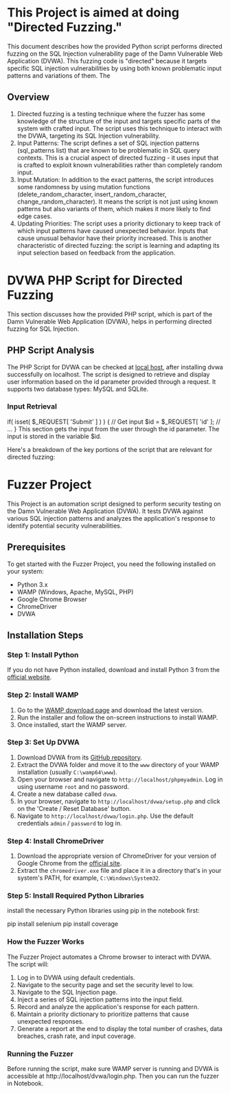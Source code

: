 # This Project is aimed at doing "Directed Fuzzing."
This document describes how the provided Python script performs directed fuzzing on the SQL Injection vulnerability page of the Damn Vulnerable Web Application (DVWA).
This fuzzing code is "directed" because it targets specific SQL injection vulnerabilities by using both known problematic input patterns and variations of them. 
The 

## Overview
1. Directed fuzzing is a testing technique where the fuzzer has some knowledge of the structure of the input and targets specific parts of the system with crafted input. The script uses this technique to interact with the DVWA, targeting its SQL Injection vulnerability.
2. Input Patterns: The script defines a set of SQL injection patterns (sql_patterns list) that are known to be problematic in SQL query contexts. This is a crucial aspect of directed fuzzing - it uses input that is crafted to exploit known vulnerabilities rather than completely random input.
3. Input Mutation: In addition to the exact patterns, the script introduces some randomness by using mutation functions (delete_random_character, insert_random_character, change_random_character). It means the script is not just using known patterns but also variants of them, which makes it more likely to find edge cases.
4. Updating Priorities: The script uses a priority dictionary to keep track of which input patterns have caused unexpected behavior. Inputs that cause unusual behavior have their priority increased. This is another characteristic of directed fuzzing: the script is learning and adapting its input selection based on feedback from the application.

# DVWA PHP Script for Directed Fuzzing
This section discusses how the provided PHP script, which is part of the Damn Vulnerable Web Application (DVWA), helps in performing directed fuzzing for SQL Injection.

## PHP Script Analysis
The PHP Script for DVWA can be checked at [local host](http://localhost/Dvwa/vulnerabilities/view_source.php?id=sqli&security=low), after installing dvwa successfully on localhost.
The script is designed to retrieve and display user information based on the id parameter provided through a request. It supports two database types: MySQL and SQLite.

### Input Retrieval
if( isset( $_REQUEST[ 'Submit' ] ) ) {
    // Get input
    $id = $_REQUEST[ 'id' ];
    // ...
}
This section gets the input from the user through the id parameter. The input is stored in the variable $id.

Here's a breakdown of the key portions of the script that are relevant for directed fuzzing:


# Fuzzer Project

This Project is an automation script designed to perform security testing on the Damn Vulnerable Web Application (DVWA). 
It tests DVWA against various SQL injection patterns and analyzes the application's response to identify potential security vulnerabilities.

## Prerequisites

To get started with the Fuzzer Project, you need the following installed on your system:

- Python 3.x
- WAMP (Windows, Apache, MySQL, PHP)
- Google Chrome Browser
- ChromeDriver
- DVWA

## Installation Steps

### Step 1: Install Python

If you do not have Python installed, download and install Python 3 from the [official website](https://www.python.org/downloads/).

### Step 2: Install WAMP

1. Go to the [WAMP download page](https://www.wampserver.com/en/) and download the latest version.
2. Run the installer and follow the on-screen instructions to install WAMP.
3. Once installed, start the WAMP server.

### Step 3: Set Up DVWA

1. Download DVWA from its [GitHub repository](https://github.com/digininja/DVWA).
2. Extract the DVWA folder and move it to the `www` directory of your WAMP installation (usually `C:\wamp64\www`).
3. Open your browser and navigate to `http://localhost/phpmyadmin`. Log in using username `root` and no password.
4. Create a new database called `dvwa`.
5. In your browser, navigate to `http://localhost/dvwa/setup.php` and click on the 'Create / Reset Database' button.
6. Navigate to `http://localhost/dvwa/login.php`. Use the default credentials `admin` / `password` to log in.

### Step 4: Install ChromeDriver

1. Download the appropriate version of ChromeDriver for your version of Google Chrome from the [official site](https://sites.google.com/a/chromium.org/chromedriver/downloads).
2. Extract the `chromedriver.exe` file and place it in a directory that's in your system's PATH, for example, `C:\Windows\System32`.

### Step 5: Install Required Python Libraries

install the necessary Python libraries using pip in the notebook first:

pip install selenium
pip install coverage

### How the Fuzzer Works
The Fuzzer Project automates a Chrome browser to interact with DVWA. The script will:
1. Log in to DVWA using default credentials.
2. Navigate to the security page and set the security level to low.
3. Navigate to the SQL Injection page.
4. Inject a series of SQL injection patterns into the input field.
5. Record and analyze the application's response for each pattern.
6. Maintain a priority dictionary to prioritize patterns that cause unexpected responses.
7. Generate a report at the end to display the total number of crashes, data breaches, crash rate, and input coverage.

### Running the Fuzzer
Before running the script, make sure WAMP server is running and DVWA is accessible at http://localhost/dvwa/login.php.
Then you can run the fuzzer in Notebook.
